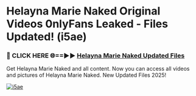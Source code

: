 # Helayna Marie Naked Original Videos 0nlyFans Leaked - Files Updated! (i5ae)

<h3>🔴 CLICK HERE 🌐==►► <a href="https://tinyurl.com/up5wt9bj" rel="nofollow">Helayna Marie Naked Updated Files</a></h3>

Get Helayna Marie Naked and all content. Now you can access all videos and pictures of Helayna Marie Naked. New Updated Files 2025!

[![i5ae](https://i.imgur.com/ABiUzMV.gif)](https://tinyurl.com/up5wt9bj)

